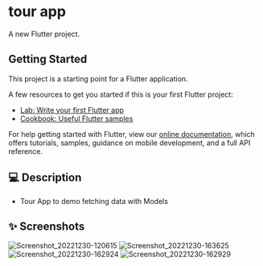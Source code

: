 # tour app

A new Flutter project.

## Getting Started

This project is a starting point for a Flutter application.

A few resources to get you started if this is your first Flutter project:

- [Lab: Write your first Flutter app](https://flutter.dev/docs/get-started/codelab)
- [Cookbook: Useful Flutter samples](https://flutter.dev/docs/cookbook)

For help getting started with Flutter, view our
[online documentation](https://flutter.dev/docs), which offers tutorials,
samples, guidance on mobile development, and a full API reference.


## 💻 Description

- Tour App to demo fetching data with Models

## ✨ Screenshots
![Screenshot_20221230-120615](https://user-images.githubusercontent.com/61213263/210087479-6bb237a9-467d-4924-aea5-c27e3d7e9049.jpg)
![Screenshot_20221230-163625](https://user-images.githubusercontent.com/61213263/210087476-76fa9ec9-9a7e-4e8b-96f5-378cf5c11d48.jpg)
![Screenshot_20221230-162924](https://user-images.githubusercontent.com/61213263/210087481-18c206a6-d498-4072-9e75-4c541136c0aa.jpg)
![Screenshot_20221230-162929](https://user-images.githubusercontent.com/61213263/210087998-b77c02d3-8991-4eaf-8bf7-575ee09f7fbe.jpg)
